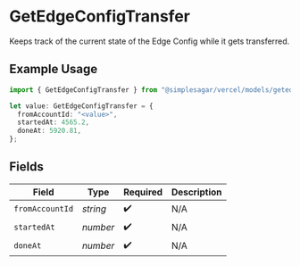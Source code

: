 # GetEdgeConfigTransfer

Keeps track of the current state of the Edge Config while it gets transferred.

## Example Usage

```typescript
import { GetEdgeConfigTransfer } from "@simplesagar/vercel/models/getedgeconfigop.js";

let value: GetEdgeConfigTransfer = {
  fromAccountId: "<value>",
  startedAt: 4565.2,
  doneAt: 5920.81,
};
```

## Fields

| Field              | Type               | Required           | Description        |
| ------------------ | ------------------ | ------------------ | ------------------ |
| `fromAccountId`    | *string*           | :heavy_check_mark: | N/A                |
| `startedAt`        | *number*           | :heavy_check_mark: | N/A                |
| `doneAt`           | *number*           | :heavy_check_mark: | N/A                |